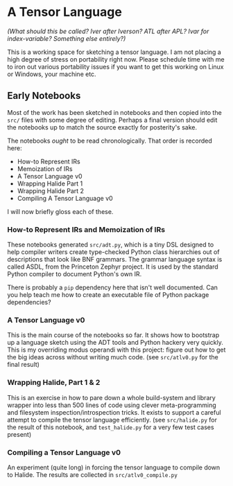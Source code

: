 
# A Tensor Language

_(What should this be called?  Iver after Iverson?  ATL after APL?  Ivar for index-variable?  Something else entirely?)_

This is a working space for sketching a tensor language.  I am not placing a high degree of stress on portability right now.  Please schedule time with me to iron out various portability issues if you want to get this working on Linux or Windows, your machine etc.


## Early Notebooks

Most of the work has been sketched in notebooks and then copied into the `src/` files with some degree of editing.  Perhaps a final version should edit the notebooks up to match the source exactly for posterity's sake.

The notebooks *ought* to be read chronologically.  That order is recorded here:

* How-to Represent IRs
* Memoization of IRs
* A Tensor Language v0
* Wrapping Halide Part 1
* Wrapping Halide Part 2
* Compiling A Tensor Language v0

I will now briefly gloss each of these.


### How-to Represent IRs and Memoization of IRs

These notebooks generated `src/adt.py`, which is a tiny DSL designed to help compiler writers create type-checked Python class hierarchies out of descriptions that look like BNF grammars.  The grammar language syntax is called ASDL, from the Princeton Zephyr project.  It is used by the standard Python compiler to document Python's own IR.

There is probably a `pip` dependency here that isn't well documented.  Can you help teach me how to create an executable file of Python package dependencies?


### A Tensor Language v0

This is the main course of the notebooks so far.  It shows how to bootstrap up a language sketch using the ADT tools and Python hackery very quickly.  This is my overriding modus operandi with this project: figure out how to get the big ideas across without writing much code.  (see `src/atlv0.py` for the final result)


### Wrapping Halide, Part 1 & 2

This is an exercise in how to pare down a whole build-system and library wrapper into less than 500 lines of code using clever meta-programming and filesystem inspection/introspection tricks.  It exists to support a careful attempt to compile the tensor language efficiently.  (see `src/halide.py` for the result of this notebook, and `test_halide.py` for a very few test cases present)


### Compiling a Tensor Language v0

An experiment (quite long) in forcing the tensor language to compile down to Halide.  The results are collected in `src/atlv0_compile.py`









